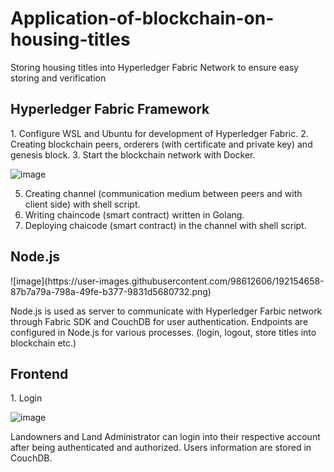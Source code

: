 # Application-of-blockchain-on-housing-titles
Storing housing titles into Hyperledger Fabric Network to ensure easy storing and verification

<h2> Hyperledger Fabric Framework </h2>
1. Configure WSL and Ubuntu for development of Hyperledger Fabric.
2. Creating blockchain peers, orderers (with certificate and private key) and genesis block.
3. Start the blockchain network with Docker.

![image](https://user-images.githubusercontent.com/98612606/192152174-a2422747-9526-4106-a834-cbaa83c0b482.png)

5. Creating channel (communication medium between peers and with client side) with shell script.
6. Writing chaincode (smart contract) written in Golang.
7. Deploying chaicode (smart contract) in the channel with shell script.


<h2> Node.js </h2>
![image](https://user-images.githubusercontent.com/98612606/192154658-87b7a79a-798a-49fe-b377-9831d5680732.png)

Node.js is used as server to communicate with Hyperledger Farbic network through Fabric SDK and CouchDB for user authentication. Endpoints are configured in Node.js for various processes. (login, logout, store titles into blockchain etc.)


<h2> Frontend </h2>
1. Login 

![image](https://user-images.githubusercontent.com/98612606/192146995-08c914c9-d2a6-4491-b066-42d8d52f58d1.png)

Landowners and Land Administrator can login into their respective account after being authenticated and authorized. Users information are stored in CouchDB.
